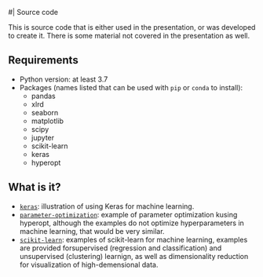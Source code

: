 #| Source code

This is source code that is either used in the presentation, or was developed
to create it.  There is some material not covered in the presentation as well.

## Requirements

* Python version: at least 3.7
* Packages (names listed that can be used with `pip` or `conda` to install):
  * pandas
  * xlrd
  * seaborn
  * matplotlib
  * scipy
  * jupyter
  * scikit-learn
  * keras
  * hyperopt

## What is it?
* [`keras`](keras): illustration of using Keras for machine learning.
* [`parameter-optimization`](parameter-optimization): example of parameter
  optimization kusing hyperopt, although the examples do not optimize
  hyperparameters in machine learning, that would be very similar.
* [`scikit-learn`](scikit-learn): examples of scikit-learn for machine learning,
  examples are provided forsupervised (regression and classification) and
  unsupervised (clustering) learnign, as well as dimensionality reduction for
  visualization of high-demensional data.
